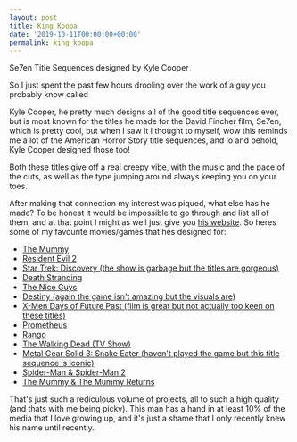 ```yaml
---
layout: post
title: King Koopa
date: '2019-10-11T00:00:00+00:00'
permalink: king_koopa
---
```


Se7en Title Sequences designed by Kyle Cooper


So I just spent the past few hours drooling over the work of a guy you probably know called 


Kyle Cooper, he pretty much designs all of the good title sequences ever, but is most known for the titles he made for the David Fincher film, Se7en, which is pretty cool, but when I saw it I thought to myself, wow this reminds me a lot of the American Horror Story title sequences, and lo and behold, Kyle Cooper designed those too!

Both these titles give off a real creepy vibe, with the music and the pace of the cuts, as well as the type jumping around always keeping you on your toes. 

After making that connection my interest was piqued, what else has he made? To be honest it would be impossible to go through and list all of them, and at that point I might as well just give you [his website](http://www.prologue.com/). So heres some of my favourite movies/games that hes designed for:

* [The Mummy](http://www.prologue.com/portfolio/the-mummy/)
* [Resident Evil 2](http://www.prologue.com/portfolio/residentevil-2/)
* [Star Trek: Discovery (the show is garbage but the titles are gorgeous)](http://www.prologue.com/portfolio/star-trek-discovery/)
* [Death Stranding](http://www.prologue.com/portfolio/death-stranding/)
* [The Nice Guys](http://www.prologue.com/portfolio/the-nice-guys/)
* [Destiny (again the game isn't amazing but the visuals are)](http://www.prologue.com/portfolio/the-nice-guys/)
* [X-Men Days of Future Past (film is great but not actually too keen on these titles)](http://www.prologue.com/portfolio/xmen-days-of-future-past/)
* [Prometheus](http://www.prologue.com/portfolio/prometheus/)
* [Rango](http://www.prologue.com/portfolio/rango/)
* [The Walking Dead (TV Show)](http://www.prologue.com/portfolio/the-walking-dead/)
* [Metal Gear Solid 3: Snake Eater (haven't played the game but this title sequence is iconic)](http://www.prologue.com/portfolio/metal-gear-solid-3-snake-eater/)
* [Spider-Man & Spider-Man 2](http://www.prologue.com/portfolio/spiderman/)
* [The Mummy & The Mummy Returns](http://www.prologue.com/portfolio/the-mummy-returns/)

That's just such a rediculous volume of projects, all to such a high quality (and thats with me being picky). This man has a hand in at least 10% of the media that I love growing up, and it's just a shame that I only recently knew his name until recently. 